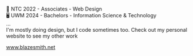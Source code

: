 🎨 NTC 2022 - Associates - Web Design  
🖥️ UWM 2024 - Bachelors - Information Science & Technology  
...  
I'm mostly doing design, but I code sometimes too. Check out my personal website to see my other work

www.blazesmith.net
